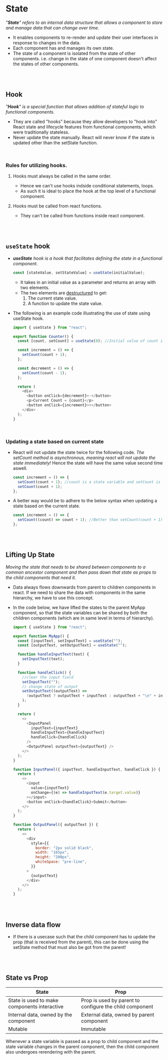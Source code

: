 # State

_"**State**" refers to an internal data structure that allows a component to store and manage data that can change over time._

- It enables components to re-render and update their user interfaces in response to changes in the data.
- Each component has and manages its own state.
- The state of a component is isolated from the state of other components. i.e. change in the state of one component doesn't affect the states of other components.

<br>
<br>

## Hook

_"**Hook**" is a special function that allows addition of stateful logic to functional components._

- They are called "hooks" because they allow developers to "hook into" React state and lifecycle features from functional components, which were traditionally stateless.
- Never update the state manually. React will never know if the state is updated other than the setState function.

<br>

### Rules for utilizing hooks.

1. Hooks must always be called in the same order.

   - Hence we can't use hooks indside conditional statements, loops.
   - As such it is ideal to place the hook at the top level of a functional component.

1. Hooks must be called from react functions.
   - They can't be called from functions inside react component.

<br>
<br>

## `useState` hook

- _**useState** hook is a hook that facilitates defining the state in a functional component._

  ```jsx
  const [stateValue, setStateValue] = useState(initialValue);
  ```

  - It takes in an initial value as a parameter and returns an array with two elements.
  - The two elements are [destructured](../../../../programming-languages/javascript/01-js-fundamentals/js-features/destructuring.md#array-destructuring) to get:
    1. The current state value.
    2. A function to update the state value.

- The following is an example code illustrating the use of state using useState hook.

  ```js
  import { useState } from "react";

  export function Counter() {
    const [count, setCount] = useState(0); //Initial value of count is set to 0.

    const increment = () => {
      setCount(count + 1);
    };

    const decrement = () => {
      setCount(count - 1);
    };

    return (
      <div>
        <button onClick={decrement}>-</button>
        <p>Current Count = {count}</p>
        <button onClick={increment}>+</button>
      </div>
    );
  }
  ```

<br>

### Updating a state based on current state

- React will not update the state twice for the following code. _The setCount method is asynchronous, meaning react will not update the state immediately!_ Hence the state will have the same value second time aswell.

  ```js
  const increment = () => {
    setCount(count + 1); //count is a state variable and setCount is the setter accordingly
    setCount(count + 1);
  };
  ```

- A better way would be to adhere to the below syntax when updating a state based on the current state.

  ```js
  const increment = () => {
    setCount((count) => count + 1); //Better than setCount(count + 1);
  };
  ```

<br>
<br>

## Lifting Up State

_Moving the state that needs to be shared between components to a common ancestor component and then pass down that state as props to the child components that need it._

- Data always flows downwards from parent to children components in react. If we need to share the data with components in the same hierarchy, we have to use this concept.

- In the code below, we have lifted the states to the parent MyApp component, so that the state variables can be shared by both the children components (which are in same level in terms of hierarchy).

  ```js
  import { useState } from "react";

  export function MyApp() {
    const [inputText, setInputText] = useState("");
    const [outputText, setOutputText] = useState("");

    function handleInputText(text) {
      setInputText(text);
    }

    function handleClick() {
      //clear the input field
      setInputText("");
      // change state of output
      setOutputText((outputText) =>
        !outputText ? outputText + inputText : outputText + "\n" + inputText
      );
    }

    return (
      <>
        <InputPanel
          inputText={inputText}
          handleInputText={handleInputText}
          handleClick={handleClick}
        />
        <OutputPanel outputText={outputText} />
      </>
    );
  }

  function InputPanel({ inputText, handleInputText, handleClick }) {
    return (
      <>
        <input
          value={inputText}
          onChange={(e) => handleInputText(e.target.value)}
        ></input>
        <button onClick={handleClick}>Submit</button>
      </>
    );
  }

  function OutputPanel({ outputText }) {
    return (
      <>
        <div
          style={{
            border: "2px solid black",
            width: "165px",
            height: "200px",
            whiteSpace: "pre-line",
          }}
        >
          {outputText}
        </div>
      </>
    );
  }
  ```

<br>
<br>

## Inverse data flow

- If there is a usecase such that the child component has to update the prop (that is received from the parent), this can be done using the setState method that must also be got from the parent!

<br>
<br>

## State vs Prop

| State                                        | Prop                                                    |
| -------------------------------------------- | ------------------------------------------------------- |
| State is used to make components interactive | Prop is used by parent to configure the child component |
| Internal data, owned by the component        | External data, owned by parent component                |
| Mutable                                      | Immutable                                               |

Whenever a state variable is passed as a prop to child component and the state variable changes in the parent component, then the child component also undergoes rerendering with the parent.
